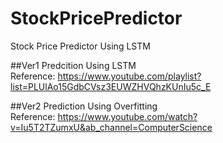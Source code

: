 # StockPricePredictor
Stock Price Predictor Using LSTM

##Ver1
Predcition Using LSTM<br />
Reference: https://www.youtube.com/playlist?list=PLUlAo15GdbCVsz3EUWZHVQhzKUnIu5c_E <br />


##Ver2
Prediction Using Overfitting<br />
Reference: https://www.youtube.com/watch?v=Iu5T2TZumxU&ab_channel=ComputerScience
